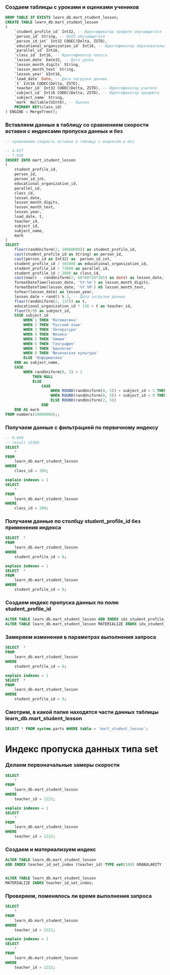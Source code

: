 ### Создаем таблицы с уроками и оценками учеников
```sql
DROP TABLE IF EXISTS learn_db.mart_student_lesson;
CREATE TABLE learn_db.mart_student_lesson
(
	`student_profile_id` Int32, -- Идентификатор профиля обучающегося
	`person_id` String, -- GUID обучающегося
	`person_id_int` Int32 CODEC(Delta, ZSTD),
	`educational_organization_id` Int16, -- Идентификатор образовательной организации
	`parallel_id` Int16,
	`class_id` Int16, -- Идентификатор класса
	`lesson_date` Date32, -- Дата урока
	`lesson_month_digits` String,
	`lesson_month_text` String,
	`lesson_year` UInt16,
	`load_date` Date, -- Дата загрузки данных
	`t` Int16 CODEC(Delta, ZSTD),
	`teacher_id` Int32 CODEC(Delta, ZSTD), -- Идентификатор учителя
	`subject_id` Int16 CODEC(Delta, ZSTD), -- Идентификатор предмета
	`subject_name` String,
	`mark` Nullable(UInt8), -- Оценка
	PRIMARY KEY(class_id)
) ENGINE = MergeTree();
```

### Вставляем данные в таблицу со сравнением скорости вставки с индексами пропуска данных и без
```sql
-- сравниваем скорость вставки в таблицу с индексом и без

-- 4.017
-- 7.038
INSERT INTO mart_student_lesson
(
	student_profile_id, 
	person_id, 
	person_id_int, 
	educational_organization_id, 
	parallel_id, 
	class_id, 
	lesson_date, 
	lesson_month_digits, 
	lesson_month_text, 
	lesson_year, 
	load_date, t, 
	teacher_id, 
	subject_id, 
	subject_name, 
	mark
)
SELECT
	floor(randUniform(2, 10000000)) as student_profile_id,
	cast(student_profile_id as String) as person_id,
	cast(person_id as Int32) as  person_id_int,
    student_profile_id / 365000 as educational_organization_id,
    student_profile_id / 73000 as parallel_id,
    student_profile_id / 2000 as class_id,
    cast(now() - randUniform(2, 60*60*24*365) as date) as lesson_date, -- Дата урока
    formatDateTime(lesson_date, '%Y-%m') as lesson_month_digits,
    formatDateTime(lesson_date, '%Y %M') AS lesson_month_text,
    toYear(lesson_date) as lesson_year, 
    lesson_date + rand() % 3, -- Дата загрузки данных
    floor(randUniform(2, 137)) as t,
    educational_organization_id * 136 + t as teacher_id,
    floor(t/9) as subject_id,
    CASE subject_id
    	WHEN 1 THEN 'Математика'
    	WHEN 2 THEN 'Русский язык'
    	WHEN 3 THEN 'Литература'
    	WHEN 4 THEN 'Физика'
    	WHEN 5 THEN 'Химия'
    	WHEN 6 THEN 'География'
    	WHEN 7 THEN 'Биология'
    	WHEN 8 THEN 'Физическая культура'
    	ELSE 'Информатика'
    END as subject_name,
    CASE 
    	WHEN randUniform(0, 2) > 1
    		THEN NULL
    		ELSE 
    			CASE
	    			WHEN ROUND(randUniform(0, 5)) + subject_id < 5 THEN ROUND(randUniform(4, 5))
	    			WHEN ROUND(randUniform(0, 5)) + subject_id < 9 THEN ROUND(randUniform(3, 5))
	    			ELSE ROUND(randUniform(2, 5))
    			END				
    END AS mark
FROM numbers(10000000);;
```

### Получаем данные с фильтрацией по первичному индексу
```sql
-- 0.049
-- result 15366
SELECT 
	*
FROM
	learn_db.mart_student_lesson
WHERE 
	class_id = 200;

explain indexes = 1
SELECT 
	*
FROM
	learn_db.mart_student_lesson
WHERE 
	class_id = 200;
```

### Получаем данные по столбцу student_profile_id без применения индекса
```sql
SELECT 	*
FROM
	learn_db.mart_student_lesson
WHERE 
	student_profile_id = 8;

explain indexes = 1
SELECT 	*
FROM
	learn_db.mart_student_lesson
WHERE 
	student_profile_id = 8;
```

### Создаем индекс пропуска данных по полю student_profile_id
```sql
ALTER TABLE learn_db.mart_student_lesson ADD INDEX idx_student_profile_id student_profile_id TYPE minmax GRANULARITY 2;
ALTER TABLE learn_db.mart_student_lesson MATERIALIZE INDEX idx_student_profile_id;
```

### Замеряем изменения в параметрах выполнения запроса
```sql
SELECT 	*
FROM
	learn_db.mart_student_lesson
WHERE 
	student_profile_id = 8;

explain indexes = 1
SELECT 	*
FROM
	learn_db.mart_student_lesson
WHERE 
	student_profile_id = 8;
```

### Смотрим, в какой папке находятся части данных таблицы learn_db.mart_student_lesson
```sql
SELECT * FROM system.parts WHERE table = 'mart_student_lesson';
```

# Индекс пропуска данных типа set

### Делаем первоначальные замеры скорости
```sql
SELECT 
	*
FROM
	learn_db.mart_student_lesson
WHERE 
	teacher_id = 2222;

explain indexes = 1
SELECT 
	*
FROM
	learn_db.mart_student_lesson
WHERE 
	teacher_id = 2222;
```

### Создаем и материализуем индекс
```sql
ALTER TABLE learn_db.mart_student_lesson
ADD INDEX teacher_id_set_index (teacher_id) TYPE set(100) GRANULARITY 1;


ALTER TABLE learn_db.mart_student_lesson
MATERIALIZE INDEX teacher_id_set_index;
```

### Проверяем, поменялось ли время выполнения запроса
```sql
SELECT 
	*
FROM
	learn_db.mart_student_lesson
WHERE 
	teacher_id = 2222;

explain indexes = 1
SELECT 
	*
FROM
	learn_db.mart_student_lesson
WHERE 
	teacher_id = 2222;
```

### 
```sql
```

### 
```sql
```

### 
```sql
```

### 
```sql
```

### 
```sql
```

### 
```sql
```

### 
```sql
```

### 
```sql
```

### 
```sql
```

### 
```sql
```

### 
```sql
```
